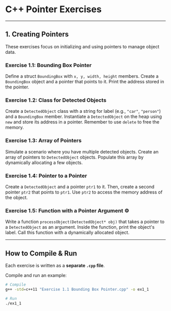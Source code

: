 # C++ Pointer Exercises 

---

## 1. Creating Pointers
These exercises focus on initializing and using pointers to manage object data.

### Exercise 1.1: Bounding Box Pointer   
Define a struct `BoundingBox` with `x, y, width, height` members. Create a `BoundingBox` object and a pointer that points to it. Print the address stored in the pointer.

### Exercise 1.2: Class for Detected Objects   
Create a `DetectedObject` class with a string for label (e.g., `"car"`, `"person"`) and a `BoundingBox` member. Instantiate a `DetectedObject` on the heap using `new` and store its address in a pointer. Remember to use `delete` to free the memory.

### Exercise 1.3: Array of Pointers   
Simulate a scenario where you have multiple detected objects. Create an array of pointers to `DetectedObject` objects. Populate this array by dynamically allocating a few objects.

### Exercise 1.4: Pointer to a Pointer  
Create a `DetectedObject` and a pointer `ptr1` to it. Then, create a second pointer `ptr2` that points to `ptr1`. Use `ptr2` to access the memory address of the object.

### Exercise 1.5: Function with a Pointer Argument ⚙  
Write a function `processObject(DetectedObject* obj)` that takes a pointer to a `DetectedObject` as an argument. Inside the function, print the object's label. Call this function with a dynamically allocated object.

---

## How to Compile & Run

Each exercise is written as a **separate `.cpp` file**.

Compile and run an example:

```bash
# Compile
g++ -std=c++11 "Exercise 1.1 Bounding Box Pointer.cpp" -o ex1_1

# Run
./ex1_1

